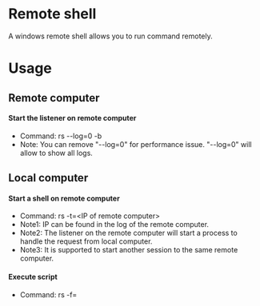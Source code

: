 # Remote shell

A windows remote shell allows you to run command remotely.

# Usage
## Remote computer
#### Start the listener on remote computer
* Command: rs --log=0 -b
* Note: You can remove "--log=0" for performance issue. "--log=0" will allow to show all logs.

## Local computer
#### Start a shell on remote computer
* Command: rs -t=\<IP of remote computer\>
* Note1: IP can be found in the log of the remote computer.
* Note2: The listener on the remote computer will start a process to handle the request from local computer.
* Note3: It is supported to start another session to the same remote computer.
#### Execute script
* Command: rs -f=<script file name> -action=<action parameter of the script>
* Script example:
```proto
name: "test_deploy"
resource {
  files: "orz.c"
  files: "abc.dll"
}
deploys {
  hosts: "192.168.0.1"
  hosts: "192.168.0.2"
  target_dir: "test_deploy"
  deploy: "g++ test_deploy/orz.c -o test_deploy/orz.exe"
  deploy: "test_deploy\\orz.exe
}
```
* A real [deploy example](https://github.com/baihacker/dcfpe/blob/master/src/remote_shell/deploy_demo.txt).

# Command reference
## Command option
* option \<option1\> \<option2\> ...
  * wait_for_command: for each command wait for the remote process to stop.
  * remote_show_output, remote_show_error: whether to show the output / error output on remote process.
  * local_show_output, local_show_error: whether to show the output / error output on local shell. if wait_for_command is false, these two options will not take effect.
  * no_wait_for_command, no_remote_show_output, no_remote_show_error, no_local_show_output, no_local_show_error: the corresponding opposite options.

## DOS commands
All dos command is supported, please enter it directly.

## Run the commands on the local computer
* Just put l and a space before the command you want to run. e.g. l dir will run dir command locally.

## File operation
* fs \<local file path 1\> \<local file path 2\> ...: send the files to remote computer. The target dir is the current dir of remote prodcess.
* fst \<local file path 1\> \<remote file path 1\> \<local file path 2\> \<remote file path 2\> ...: send one file to remote computer while the remote path is specified.
* fg \<remote file path 1\> \<remote file path 2\> ...: get the files from remote computer.
* fgt \<remote file path 1\> \<local file path 1\> \<remote file path 2\> \<local file path 2\> ...: get the files from remote computer while the local path is specified.

## Exit remote shell
* exit or q to quit.

